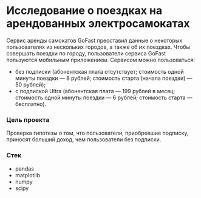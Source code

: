 # Исследование о поездках на арендованных электросамокатах

Сервис аренды самокатов GoFast преоставил данные о некоторых пользователях из нескольких городов, а также об их поездках. Чтобы совершать поездки по городу, пользователи сервиса GoFast пользуются мобильным приложением. Сервисом можно пользоваться:

 - без подписки (абонентская плата отсутствует; стоимость одной минуты поездки — 8 рублей; стоимость старта (начала поездки) — 50 рублей);
 - с подпиской Ultra (абонентская плата — 199 рублей в месяц; стоимость одной минуты поездки — 6 рублей; стоимость старта — бесплатно).
 
### Цель проекта

Проверка гипотезы о том, что пользователи, приобревшие подписку, приносят больший доход, чем пользователи без подписки.

### Стек

- pandas
- matplotlib
- numpy
- scipy
